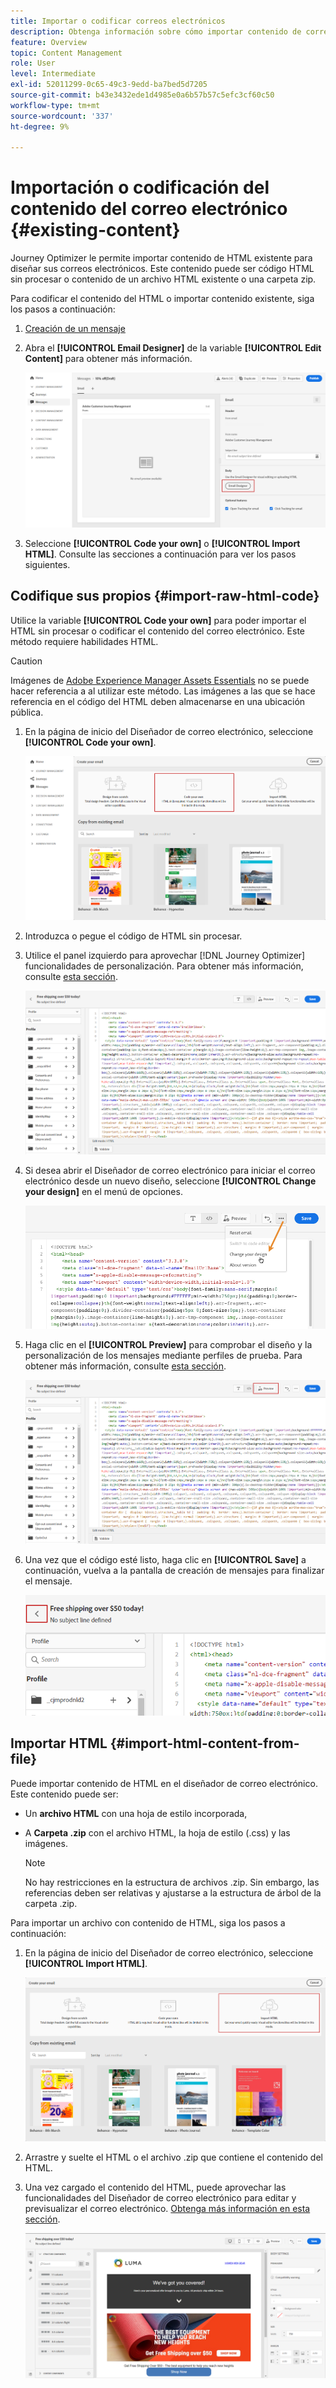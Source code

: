 ```yaml
---
title: Importar o codificar correos electrónicos
description: Obtenga información sobre cómo importar contenido de correo electrónico o codificar sus correos electrónicos
feature: Overview
topic: Content Management
role: User
level: Intermediate
exl-id: 52011299-0c65-49c3-9edd-ba7bed5d7205
source-git-commit: b43e3432ede1d4985e0a6b57b57c5efc3cf60c50
workflow-type: tm+mt
source-wordcount: '337'
ht-degree: 9%

---
```


# Importación o codificación del contenido del correo electrónico {#existing-content}

Journey Optimizer le permite importar contenido de HTML existente para diseñar sus correos electrónicos. Este contenido puede ser código HTML sin procesar o contenido de un archivo HTML existente o una carpeta zip.

Para codificar el contenido del HTML o importar contenido existente, siga los pasos a continuación:

1. [Creación de un mensaje ](create-message.md)

1. Abra el **[!UICONTROL Email Designer]** de la variable **[!UICONTROL Edit Content]** para obtener más información.

   ![](assets/import-html_1.png)

1. Seleccione **[!UICONTROL Code your own]** o **[!UICONTROL Import HTML]**. Consulte las secciones a continuación para ver los pasos siguientes.

## Codifique sus propios {#import-raw-html-code}

Utilice la variable **[!UICONTROL Code your own]** para poder importar el HTML sin procesar o codificar el contenido del correo electrónico. Este método requiere habilidades HTML.

>[!CAUTION]
>
> Imágenes de [Adobe Experience Manager Assets Essentials](assets-essentials.md) no se puede hacer referencia a al utilizar este método. Las imágenes a las que se hace referencia en el código del HTML deben almacenarse en una ubicación pública.

1. En la página de inicio del Diseñador de correo electrónico, seleccione **[!UICONTROL Code your own]**.

   ![](assets/code-your-own.png)

1. Introduzca o pegue el código de HTML sin procesar.

1. Utilice el panel izquierdo para aprovechar [!DNL Journey Optimizer] funcionalidades de personalización. Para obtener más información, consulte [esta sección](../personalization/personalize.md).

   ![](assets/code-editor.png)

1. Si desea abrir el Diseñador de correo electrónico para iniciar el correo electrónico desde un nuevo diseño, seleccione **[!UICONTROL Change your design]** en el menú de opciones.

   ![](assets/code-editor-change-design.png)

1. Haga clic en el **[!UICONTROL Preview]** para comprobar el diseño y la personalización de los mensajes mediante perfiles de prueba. Para obtener más información, consulte [esta sección](preview.md).

   ![](assets/code-editor-preview.png)

1. Una vez que el código esté listo, haga clic en **[!UICONTROL Save]** a continuación, vuelva a la pantalla de creación de mensajes para finalizar el mensaje.

   ![](assets/code-editor-save.png)

## Importar HTML {#import-html-content-from-file}

Puede importar contenido de HTML en el diseñador de correo electrónico. Este contenido puede ser:

* Un **archivo HTML** con una hoja de estilo incorporada,
* A **Carpeta .zip** con el archivo HTML, la hoja de estilo (.css) y las imágenes.

   >[!NOTE]
   >
   >No hay restricciones en la estructura de archivos .zip. Sin embargo, las referencias deben ser relativas y ajustarse a la estructura de árbol de la carpeta .zip.

Para importar un archivo con contenido de HTML, siga los pasos a continuación:

1. En la página de inicio del Diseñador de correo electrónico, seleccione **[!UICONTROL Import HTML]**.

   ![](assets/import-html_2.png)

1. Arrastre y suelte el HTML o el archivo .zip que contiene el contenido del HTML.

1. Una vez cargado el contenido del HTML, puede aprovechar las funcionalidades del Diseñador de correo electrónico para editar y previsualizar el correo electrónico. [Obtenga más información en esta sección](create-email-content.md).

   ![](assets/html-imported.png)
